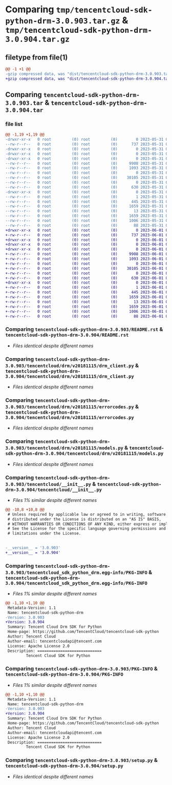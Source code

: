 # Comparing `tmp/tencentcloud-sdk-python-drm-3.0.903.tar.gz` & `tmp/tencentcloud-sdk-python-drm-3.0.904.tar.gz`

## filetype from file(1)

```diff
@@ -1 +1 @@
-gzip compressed data, was "dist/tencentcloud-sdk-python-drm-3.0.903.tar", last modified: Wed May 31 02:10:12 2023, max compression
+gzip compressed data, was "dist/tencentcloud-sdk-python-drm-3.0.904.tar", last modified: Thu Jun  1 02:33:22 2023, max compression
```

## Comparing `tencentcloud-sdk-python-drm-3.0.903.tar` & `tencentcloud-sdk-python-drm-3.0.904.tar`

### file list

```diff
@@ -1,19 +1,19 @@
-drwxr-xr-x   0 root         (0) root         (0)        0 2023-05-31 02:10:12.000000 tencentcloud-sdk-python-drm-3.0.903/
--rw-r--r--   0 root         (0) root         (0)      737 2023-05-31 02:10:11.000000 tencentcloud-sdk-python-drm-3.0.903/README.rst
-drwxr-xr-x   0 root         (0) root         (0)        0 2023-05-31 02:10:12.000000 tencentcloud-sdk-python-drm-3.0.903/tencentcloud/
-drwxr-xr-x   0 root         (0) root         (0)        0 2023-05-31 02:10:12.000000 tencentcloud-sdk-python-drm-3.0.903/tencentcloud/drm/
-drwxr-xr-x   0 root         (0) root         (0)        0 2023-05-31 02:10:12.000000 tencentcloud-sdk-python-drm-3.0.903/tencentcloud/drm/v20181115/
--rw-r--r--   0 root         (0) root         (0)     9908 2023-05-31 02:10:11.000000 tencentcloud-sdk-python-drm-3.0.903/tencentcloud/drm/v20181115/drm_client.py
--rw-r--r--   0 root         (0) root         (0)     1093 2023-05-31 02:10:11.000000 tencentcloud-sdk-python-drm-3.0.903/tencentcloud/drm/v20181115/errorcodes.py
--rw-r--r--   0 root         (0) root         (0)        0 2023-05-31 02:10:11.000000 tencentcloud-sdk-python-drm-3.0.903/tencentcloud/drm/v20181115/__init__.py
--rw-r--r--   0 root         (0) root         (0)    30105 2023-05-31 02:10:11.000000 tencentcloud-sdk-python-drm-3.0.903/tencentcloud/drm/v20181115/models.py
--rw-r--r--   0 root         (0) root         (0)        0 2023-05-31 02:10:11.000000 tencentcloud-sdk-python-drm-3.0.903/tencentcloud/drm/__init__.py
--rw-r--r--   0 root         (0) root         (0)      630 2023-05-31 02:10:11.000000 tencentcloud-sdk-python-drm-3.0.903/tencentcloud/__init__.py
-drwxr-xr-x   0 root         (0) root         (0)        0 2023-05-31 02:10:12.000000 tencentcloud-sdk-python-drm-3.0.903/tencentcloud_sdk_python_drm.egg-info/
--rw-r--r--   0 root         (0) root         (0)        1 2023-05-31 02:10:12.000000 tencentcloud-sdk-python-drm-3.0.903/tencentcloud_sdk_python_drm.egg-info/dependency_links.txt
--rw-r--r--   0 root         (0) root         (0)      445 2023-05-31 02:10:12.000000 tencentcloud-sdk-python-drm-3.0.903/tencentcloud_sdk_python_drm.egg-info/SOURCES.txt
--rw-r--r--   0 root         (0) root         (0)     1659 2023-05-31 02:10:12.000000 tencentcloud-sdk-python-drm-3.0.903/tencentcloud_sdk_python_drm.egg-info/PKG-INFO
--rw-r--r--   0 root         (0) root         (0)       13 2023-05-31 02:10:12.000000 tencentcloud-sdk-python-drm-3.0.903/tencentcloud_sdk_python_drm.egg-info/top_level.txt
--rw-r--r--   0 root         (0) root         (0)     1659 2023-05-31 02:10:12.000000 tencentcloud-sdk-python-drm-3.0.903/PKG-INFO
--rw-r--r--   0 root         (0) root         (0)     1006 2023-05-31 02:10:11.000000 tencentcloud-sdk-python-drm-3.0.903/setup.py
--rw-r--r--   0 root         (0) root         (0)       88 2023-05-31 02:10:12.000000 tencentcloud-sdk-python-drm-3.0.903/setup.cfg
+drwxr-xr-x   0 root         (0) root         (0)        0 2023-06-01 02:33:22.000000 tencentcloud-sdk-python-drm-3.0.904/
+-rw-r--r--   0 root         (0) root         (0)      737 2023-06-01 02:33:22.000000 tencentcloud-sdk-python-drm-3.0.904/README.rst
+drwxr-xr-x   0 root         (0) root         (0)        0 2023-06-01 02:33:22.000000 tencentcloud-sdk-python-drm-3.0.904/tencentcloud/
+drwxr-xr-x   0 root         (0) root         (0)        0 2023-06-01 02:33:22.000000 tencentcloud-sdk-python-drm-3.0.904/tencentcloud/drm/
+drwxr-xr-x   0 root         (0) root         (0)        0 2023-06-01 02:33:22.000000 tencentcloud-sdk-python-drm-3.0.904/tencentcloud/drm/v20181115/
+-rw-r--r--   0 root         (0) root         (0)     9908 2023-06-01 02:33:22.000000 tencentcloud-sdk-python-drm-3.0.904/tencentcloud/drm/v20181115/drm_client.py
+-rw-r--r--   0 root         (0) root         (0)     1093 2023-06-01 02:33:22.000000 tencentcloud-sdk-python-drm-3.0.904/tencentcloud/drm/v20181115/errorcodes.py
+-rw-r--r--   0 root         (0) root         (0)        0 2023-06-01 02:33:22.000000 tencentcloud-sdk-python-drm-3.0.904/tencentcloud/drm/v20181115/__init__.py
+-rw-r--r--   0 root         (0) root         (0)    30105 2023-06-01 02:33:22.000000 tencentcloud-sdk-python-drm-3.0.904/tencentcloud/drm/v20181115/models.py
+-rw-r--r--   0 root         (0) root         (0)        0 2023-06-01 02:33:22.000000 tencentcloud-sdk-python-drm-3.0.904/tencentcloud/drm/__init__.py
+-rw-r--r--   0 root         (0) root         (0)      630 2023-06-01 02:33:22.000000 tencentcloud-sdk-python-drm-3.0.904/tencentcloud/__init__.py
+drwxr-xr-x   0 root         (0) root         (0)        0 2023-06-01 02:33:22.000000 tencentcloud-sdk-python-drm-3.0.904/tencentcloud_sdk_python_drm.egg-info/
+-rw-r--r--   0 root         (0) root         (0)        1 2023-06-01 02:33:22.000000 tencentcloud-sdk-python-drm-3.0.904/tencentcloud_sdk_python_drm.egg-info/dependency_links.txt
+-rw-r--r--   0 root         (0) root         (0)      445 2023-06-01 02:33:22.000000 tencentcloud-sdk-python-drm-3.0.904/tencentcloud_sdk_python_drm.egg-info/SOURCES.txt
+-rw-r--r--   0 root         (0) root         (0)     1659 2023-06-01 02:33:22.000000 tencentcloud-sdk-python-drm-3.0.904/tencentcloud_sdk_python_drm.egg-info/PKG-INFO
+-rw-r--r--   0 root         (0) root         (0)       13 2023-06-01 02:33:22.000000 tencentcloud-sdk-python-drm-3.0.904/tencentcloud_sdk_python_drm.egg-info/top_level.txt
+-rw-r--r--   0 root         (0) root         (0)     1659 2023-06-01 02:33:22.000000 tencentcloud-sdk-python-drm-3.0.904/PKG-INFO
+-rw-r--r--   0 root         (0) root         (0)     1006 2023-06-01 02:33:22.000000 tencentcloud-sdk-python-drm-3.0.904/setup.py
+-rw-r--r--   0 root         (0) root         (0)       88 2023-06-01 02:33:22.000000 tencentcloud-sdk-python-drm-3.0.904/setup.cfg
```

### Comparing `tencentcloud-sdk-python-drm-3.0.903/README.rst` & `tencentcloud-sdk-python-drm-3.0.904/README.rst`

 * *Files identical despite different names*

### Comparing `tencentcloud-sdk-python-drm-3.0.903/tencentcloud/drm/v20181115/drm_client.py` & `tencentcloud-sdk-python-drm-3.0.904/tencentcloud/drm/v20181115/drm_client.py`

 * *Files identical despite different names*

### Comparing `tencentcloud-sdk-python-drm-3.0.903/tencentcloud/drm/v20181115/errorcodes.py` & `tencentcloud-sdk-python-drm-3.0.904/tencentcloud/drm/v20181115/errorcodes.py`

 * *Files identical despite different names*

### Comparing `tencentcloud-sdk-python-drm-3.0.903/tencentcloud/drm/v20181115/models.py` & `tencentcloud-sdk-python-drm-3.0.904/tencentcloud/drm/v20181115/models.py`

 * *Files identical despite different names*

### Comparing `tencentcloud-sdk-python-drm-3.0.903/tencentcloud/__init__.py` & `tencentcloud-sdk-python-drm-3.0.904/tencentcloud/__init__.py`

 * *Files 1% similar despite different names*

```diff
@@ -10,8 +10,8 @@
 # Unless required by applicable law or agreed to in writing, software
 # distributed under the License is distributed on an "AS IS" BASIS,
 # WITHOUT WARRANTIES OR CONDITIONS OF ANY KIND, either express or implied.
 # See the License for the specific language governing permissions and
 # limitations under the License.
 
 
-__version__ = '3.0.903'
+__version__ = '3.0.904'
```

### Comparing `tencentcloud-sdk-python-drm-3.0.903/tencentcloud_sdk_python_drm.egg-info/PKG-INFO` & `tencentcloud-sdk-python-drm-3.0.904/tencentcloud_sdk_python_drm.egg-info/PKG-INFO`

 * *Files 1% similar despite different names*

```diff
@@ -1,10 +1,10 @@
 Metadata-Version: 1.1
 Name: tencentcloud-sdk-python-drm
-Version: 3.0.903
+Version: 3.0.904
 Summary: Tencent Cloud Drm SDK for Python
 Home-page: https://github.com/TencentCloud/tencentcloud-sdk-python
 Author: Tencent Cloud
 Author-email: tencentcloudapi@tencent.com
 License: Apache License 2.0
 Description: ============================
         Tencent Cloud SDK for Python
```

### Comparing `tencentcloud-sdk-python-drm-3.0.903/PKG-INFO` & `tencentcloud-sdk-python-drm-3.0.904/PKG-INFO`

 * *Files 1% similar despite different names*

```diff
@@ -1,10 +1,10 @@
 Metadata-Version: 1.1
 Name: tencentcloud-sdk-python-drm
-Version: 3.0.903
+Version: 3.0.904
 Summary: Tencent Cloud Drm SDK for Python
 Home-page: https://github.com/TencentCloud/tencentcloud-sdk-python
 Author: Tencent Cloud
 Author-email: tencentcloudapi@tencent.com
 License: Apache License 2.0
 Description: ============================
         Tencent Cloud SDK for Python
```

### Comparing `tencentcloud-sdk-python-drm-3.0.903/setup.py` & `tencentcloud-sdk-python-drm-3.0.904/setup.py`

 * *Files identical despite different names*

